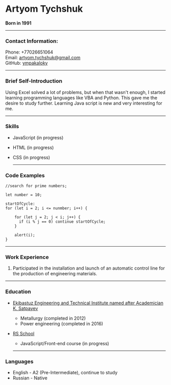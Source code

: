 # Artyom Tychshuk
**Born  in 1991**

  ***

### Contact Information:
Phone: +77026651064\
Email: artyom.tychshuk@gmail.com\
GitHub: [ympakaloky](https://github.com/Ympakaloky 'GitHub')

  ***

### Brief Self-Introduction

Using Excel solved a lot of problems, but when that wasn't enough, I started learning programming languages like VBA and Python. This gave me the desire to study further. Learning Java script is new and very interesting for me.

  ***

### Skills
* JavaScript (in progress)
* HTML (in progress)
* CSS (in progress)

  ***

### Code Examples
```
//search for prime numbers;

let number = 10;

startOfCycle:
for (let i = 2; i <= nunmber; i++) {
    
    for (let j = 2; j < i; j++) {
      if (i % j == 0) continue startOfCycle;
    }

    alert(i);
}
```

  ***

### Work Experience
1. Participated in the installation and launch of an automatic control line for the production of engineering materials.

  ***

### Education
* [Ekibastuz Engineering and Technical Institute named after Academician K. Satpayev](https://eiti.edu.kz/ "EETI")
    * Metallurgy (completed in 2012)
    * Power engineering (completed in 2016)
* [RS School](https://rs.school/ "RS School")
    * JavaScript/Front-end course (in progress)

  ***

### Languages
  * English - A2 (Pre-Intermediate), continue to study
  * Russian - Native